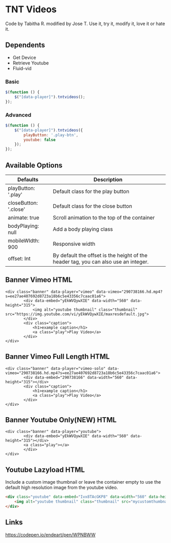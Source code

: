 # TNT Videos
Code by Tabitha R. modified by Jose T. Use it, try it, modify it, love it or hate it.

## Dependents
- Get Device 
- Retrieve Youtube
- Fluid-vid

### Basic 
```javascript
$(function () {			
	$("[data-player]").tntvideos();	
});
```

### Advanced 
```javascript
$(function () {			
	$("[data-player]").tntvideos({
		playButton: '.play-btn',
		youtube: false
	});	
});
```

## Available Options
|  Defaults | Description  |
| ------------ | ------------ |
| playButton: '.play'  | Default class for the play button  |
| closeButton: '.close' |  Default class for the close button |
| animate: true  | Scroll animation to the top of the container  |
| bodyPlaying: null | Add a body playing class
| mobileWIdth: 900 | Responsive width |
| offset: Int | By default the offset is the height of the header tag, you can also use an integer.  |

## Banner Vimeo HTML
    <div class="banner" data-player="vimeo" data-vimeo="290738166.hd.mp4?s=ee27ae407692d8723a18b6c5e43356c7caac01a6">
    		<div data-embed="yEkWVQywXIE" data-width="560" data-height="315">
    			<img alt="youtube thumbnail" class="thumbnail" src="https://img.youtube.com/vi/yEkWVQywXIE/maxresdefault.jpg">
    		</div>
    		<div class="caption">
    			<h1>example caption</h1>
    			<a class="play">Play Video</a>
    		</div>
    </div>
    
## Banner Vimeo Full Length HTML
    <div class="banner" data-player="vimeo-solo" data-vimeo="290738166.hd.mp4?s=ee27ae407692d8723a18b6c5e43356c7caac01a6">
    		<div data-embed="290738166" data-width="560" data-height="315"></div>
    		<div class="caption">
    			<h1>example caption</h1>
    			<a class="play">Play Video</a>
    		</div>
    </div> 

## Banner Youtube Only(NEW) HTML
    <div class="banner" data-player="youtube">
    		<div data-embed="yEkWVQywXIE" data-width="560" data-height="315"></div>
    		<a class="play"></a>
    		</div>
    </div> 
    

## Youtube Lazyload HTML
Include a custom image thumbnail or leave the container empty to use the default high resolution image from the youtube video.
```html
<div class="youtube" data-embed="Ivx8TAcGKP8" data-width="560" data-height="315">
	<img alt="youtube thumbnail" class="thumbnail" src="mycustomthumbnail.jpg">
</div>
```

## Links
https://codepen.io/endeart/pen/WPNBWW
